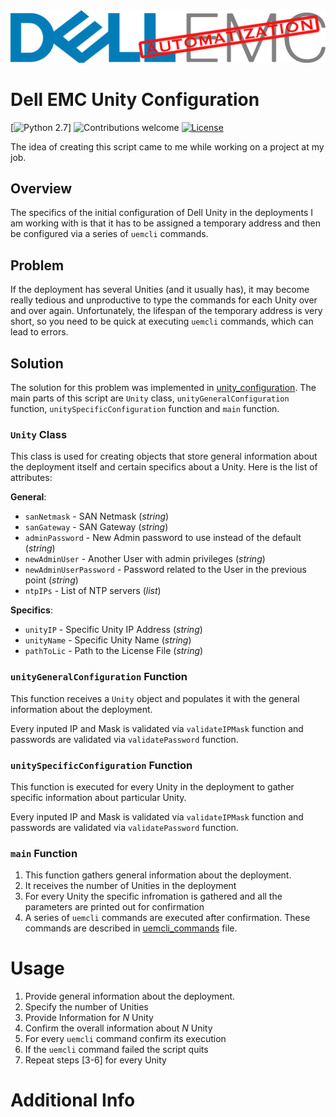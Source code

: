 <img src='./media/unity_automatization_logo.png' alt='Dell EMC Unity Automatization' title='Dell EMC Unity Automatization'/>

# Dell EMC Unity Configuration

[![Python 2.7](https://img.shields.io/badge/python-2.7-blue.svg)]
![Contributions welcome](https://img.shields.io/badge/contributions-welcome-orange.svg)
[![License](https://img.shields.io/badge/license-MIT-blue.svg)](https://opensource.org/licenses/MIT)

The idea of creating this script came to me while working on a project at my job.

## Overview
The specifics of the initial configuration of Dell Unity in the deployments I am working with is that it has to be assigned a temporary address and then be configured via a series of `uemcli` commands. 

## Problem
If the deployment has several Unities (and it usually has), it may become really tedious and unproductive to type the commands for each Unity over and over again. Unfortunately, the lifespan of the temporary address is very short, so you need to be quick at executing `uemcli` commands, which can lead to errors. 

## Solution
The solution for this problem was implemented in [unity_configuration](./unity_configuration.py). The main parts of this script are `Unity` class, `unityGeneralConfiguration` function, `unitySpecificConfiguration` function and `main` function.

### `Unity` Class
This class is used for creating objects that store general information about the deployment itself and certain specifics about a Unity. Here is the list of attributes:

**General**:

- `sanNetmask` - SAN Netmask (*string*)
- `sanGateway` - SAN Gateway (*string*)
- `adminPassword` - New Admin password to use instead of the default (*string*)
- `newAdminUser` - Another User with admin privileges (*string*)
- `newAdminUserPassword` - Password related to the User in the previous point (*string*)
- `ntpIPs` - List of NTP servers (*list*)

**Specifics**:

- `unityIP` - Specific Unity IP Address (*string*)
- `unityName` - Specific Unity Name (*string*)
- `pathToLic` - Path to the License File (*string*)

### `unityGeneralConfiguration` Function
This function receives a `Unity` object and populates it with the general information about the deployment.

Every inputed IP and Mask is validated via `validateIPMask` function and passwords are validated via `validatePassword` function.

### `unitySpecificConfiguration` Function
This function is executed for every Unity in the deployment to gather specific information about particular Unity.

Every inputed IP and Mask is validated via `validateIPMask` function and passwords are validated via `validatePassword` function.

### `main` Function

1. This function gathers general information about the deployment. 
2. It receives the number of Unities in the deployment
3. For every Unity the specific infromation is gathered and all the parameters are printed out for confirmation
4. A series of `uemcli` commands are executed after confirmation. These commands are described in [uemcli_commands](./uemcli_commands.py) file.

# Usage

1. Provide general information about the deployment.
2. Specify the number of Unities
3. Provide Information for *N* Unity
4. Confirm the overall information about *N* Unity
5. For every `uemcli` command confirm its execution
6. If the `uemcli` command failed the script quits
7. Repeat steps [3-6] for every Unity

# Additional Info


